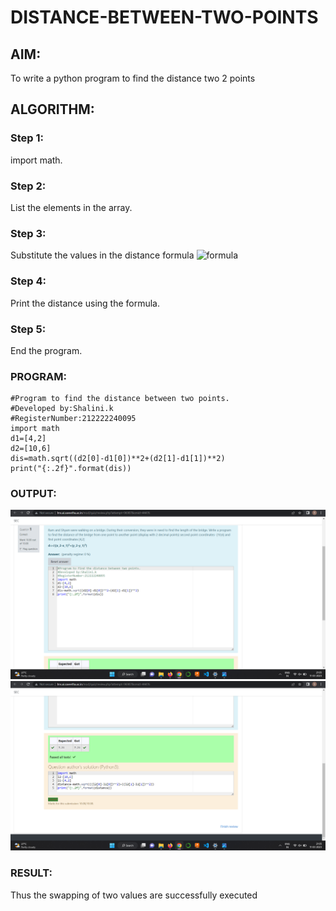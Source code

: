 # DISTANCE-BETWEEN-TWO-POINTS

## AIM:
To write a python program to find the distance two 2 points
## ALGORITHM:
### Step 1:
import math. 
### Step 2: 
List the elements in the array.
### Step 3: 
Substitute the values in the distance formula  ![formula](/formula.jpg)
### Step 4: 
Print the distance using the formula.
### Step 5: 
End the program.
### PROGRAM:
```
#Program to find the distance between two points.
#Developed by:Shalini.k 
#RegisterNumber:212222240095
import math
d1=[4,2]
d2=[10,6]
dis=math.sqrt((d2[0]-d1[0])**2+(d2[1]-d1[1])**2)
print("{:.2f}".format(dis))
```
### OUTPUT:
![OUTPUT](./images/py1.png)
![OUTPUT](./images/py2.png)
### RESULT:
Thus the swapping of two values are successfully executed
